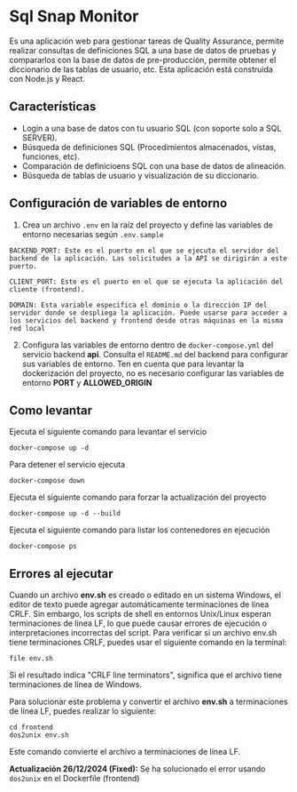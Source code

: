 # Sql Snap Monitor

Es una aplicación web para gestionar tareas de Quality Assurance, permite realizar consultas de definiciones SQL a una base de datos de pruebas y compararlos con la base de datos de pre-producción, permite obtener el diccionario de las tablas de usuario, etc. Esta aplicación está construida con Node.js y React.

## Características
- Login a una base de datos con tu usuario SQL (con soporte solo a SQL SERVER).
- Búsqueda de definiciones SQL (Procedimientos almacenados, vistas, funciones, etc).
- Comparación de definicioens SQL con una base de datos de alineación.
- Búsqueda de tablas de usuario y visualización de su diccionario.

## Configuración de variables de entorno
1. Crea un archivo `.env` en la raíz del proyecto y define las variables de entorno necesarias según `.env.sample`
```plaintext
BACKEND_PORT: Este es el puerto en el que se ejecuta el servidor del backend de la aplicación. Las solicitudes a la API se dirigirán a este puerto.

CLIENT_PORT: Este es el puerto en el que se ejecuta la aplicación del cliente (frontend).

DOMAIN: Esta variable especifica el dominio o la dirección IP del servidor donde se despliega la aplicación. Puede usarse para acceder a los servicios del backend y frontend desde otras máquinas en la misma red local
```

2. Configura las variables de entorno dentro de `docker-compose.yml` del servicio backend **api**. Consulta el `README.md` del backend para configurar sus variables de entorno. Ten en cuenta que para levantar la dockerización del proyecto, no es necesario configurar las variables de entorno **PORT** y **ALLOWED_ORIGIN**

## Como levantar
Ejecuta el siguiente comando para levantar el servicio
```
docker-compose up -d
```

Para detener el servicio ejecuta
```
docker-compose down
```

Ejecuta el siguiente comando para forzar la actualización del proyecto
```
docker-compose up -d --build
```

Ejecuta el siguiente comando para listar los contenedores en ejecución
```
docker-compose ps
```

## Errores al ejecutar
Cuando un archivo **env.sh** es creado o editado en un sistema Windows, el editor de texto puede agregar automáticamente terminaciones de línea CRLF. Sin embargo, los scripts de shell en entornos Unix/Linux esperan terminaciones de línea LF, lo que puede causar errores de ejecución o interpretaciones incorrectas del script. Para verificar si un archivo env.sh tiene terminaciones CRLF, puedes usar el siguiente comando en la terminal:
```
file env.sh
```
Si el resultado indica "CRLF line terminators", significa que el archivo tiene terminaciones de línea de Windows.

Para solucionar este problema y convertir el archivo **env.sh** a terminaciones de línea LF, puedes realizar lo siguiente:
```
cd frontend
dos2unix env.sh
```
Este comando convierte el archivo a terminaciones de línea LF.

**Actualización 26/12/2024 (Fixed):** Se ha solucionado el error usando `dos2unix` en el Dockerfile (frontend)